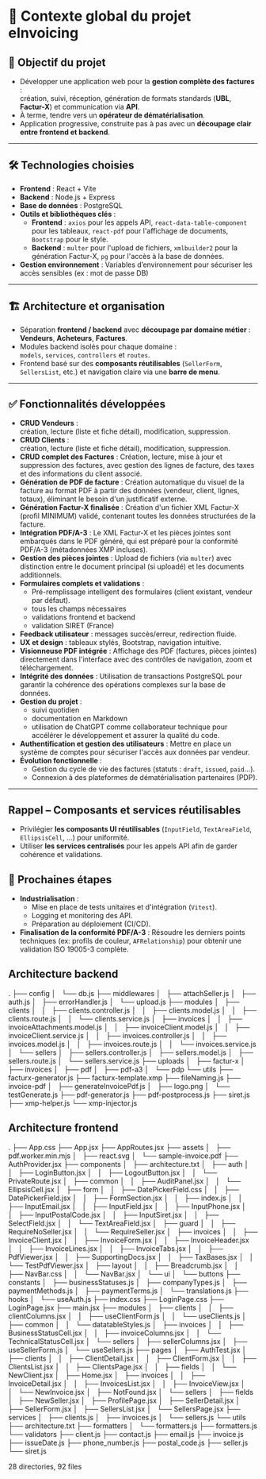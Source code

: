 # 📄 Contexte global du projet **eInvoicing**

## 🎯 Objectif du projet

- Développer une application web pour la **gestion complète des factures** :  
  création, suivi, réception, génération de formats standards (**UBL**, **Factur-X**) et communication via **API**.  
- À terme, tendre vers un **opérateur de dématérialisation**.  
- Application progressive, construite pas à pas avec un **découpage clair entre frontend et backend**.

---

## 🛠 Technologies choisies

- **Frontend** : React + Vite  
- **Backend** : Node.js + Express  
- **Base de données** : PostgreSQL  
- **Outils et bibliothèques clés** :
  - **Frontend** : `axios` pour les appels API, `react-data-table-component` pour les tableaux, `react-pdf` pour l'affichage de documents, `Bootstrap` pour le style.
  - **Backend** : `multer` pour l'upload de fichiers, `xmlbuilder2` pour la génération Factur-X, `pg` pour l'accès à la base de données.
- **Gestion environnement** : Variables d’environnement pour sécuriser les accès sensibles (ex : mot de passe DB)  

---

## 🏗 Architecture et organisation

- Séparation **frontend / backend** avec **découpage par domaine métier** :  
  **Vendeurs**, **Acheteurs**, **Factures**.  
- Modules backend isolés pour chaque domaine :  
  `models`, `services`, `controllers` et `routes`.  
- Frontend basé sur des **composants réutilisables** (`SellerForm`, `SellersList`, etc.) et navigation claire via une **barre de menu**.

---

## ✅ Fonctionnalités développées

- **CRUD Vendeurs** :  
  création, lecture (liste et fiche détail), modification, suppression.  
- **CRUD Clients** :  
  création, lecture (liste et fiche détail), modification, suppression.    
- **CRUD complet des Factures** : Création, lecture, mise à jour et suppression des factures, avec gestion des lignes de facture, des taxes et des informations du client associé.
- **Génération de PDF de facture** : Création automatique du visuel de la facture au format PDF à partir des données (vendeur, client, lignes, totaux), éliminant le besoin d'un justificatif externe.
- **Génération Factur-X finalisée** : Création d'un fichier XML Factur-X (profil MINIMUM) validé, contenant toutes les données structurées de la facture.
- **Intégration PDF/A-3** : Le XML Factur-X et les pièces jointes sont embarqués dans le PDF généré, qui est préparé pour la conformité PDF/A-3 (métadonnées XMP incluses).
- **Gestion des pièces jointes** : Upload de fichiers (via `multer`) avec distinction entre le document principal (si uploadé) et les documents additionnels.
- **Formulaires complets et validations** :  
  - Pré-remplissage intelligent des formulaires (client existant, vendeur par défaut).
  - tous les champs nécessaires  
  - validations frontend et backend  
  - validation SIRET (France)  
- **Feedback utilisateur** : messages succès/erreur, redirection fluide.  
- **UX et design** : tableaux stylés, Bootstrap, navigation intuitive.  
- **Visionneuse PDF intégrée** : Affichage des PDF (factures, pièces jointes) directement dans l'interface avec des contrôles de navigation, zoom et téléchargement.
- **Intégrité des données** : Utilisation de transactions PostgreSQL pour garantir la cohérence des opérations complexes sur la base de données.
- **Gestion du projet** :  
  - suivi quotidien  
  - documentation en Markdown  
  - utilisation de ChatGPT comme collaborateur technique pour accélérer le développement et assurer la qualité du code.
- **Authentification et gestion des utilisateurs** : Mettre en place un système de comptes pour sécuriser l'accès aux données par vendeur.
- **Évolution fonctionnelle** :
  - Gestion du cycle de vie des factures (statuts : `draft`, `issued`, `paid`...).
  - Connexion à des plateformes de dématérialisation partenaires (PDP).

---
## Rappel – Composants et services réutilisables

- Privilégier **les composants UI réutilisables** (`InputField`, `TextAreaField`, `EllipsisCell`, ...) pour uniformité.
- Utiliser **les services centralisés** pour les appels API afin de garder cohérence et validations.


## 📌 Prochaines étapes
- **Industrialisation** :
  - Mise en place de tests unitaires et d'intégration (`Vitest`).
  - Logging et monitoring des API.
  - Préparation au déploiement (CI/CD).
- **Finalisation de la conformité PDF/A-3** : Résoudre les derniers points techniques (ex: profils de couleur, `AFRelationship`) pour obtenir une validation ISO 19005-3 complète.

## Architecture backend

.
├── config
│   └── db.js
├── middlewares
│   ├── attachSeller.js
│   ├── auth.js
│   ├── errorHandler.js
│   └── upload.js
├── modules
│   ├── clients
│   │   ├── clients.controller.js
│   │   ├── clients.model.js
│   │   ├── clients.route.js
│   │   └── clients.service.js
│   ├── invoices
│   │   ├── invoiceAttachments.model.js
│   │   ├── invoiceClient.model.js
│   │   ├── invoiceClient.service.js
│   │   ├── invoices.controller.js
│   │   ├── invoices.model.js
│   │   ├── invoices.route.js
│   │   └── invoices.service.js
│   └── sellers
│       ├── sellers.controller.js
│       ├── sellers.model.js
│       ├── sellers.route.js
│       └── sellers.service.js
├── uploads
│   ├── factur-x
│   ├── invoices
│   ├── pdf
│   ├── pdf-a3
│   └── pdp
└── utils
    ├── facturx-generator.js
    ├── facturx-template.xmp
    ├── fileNaming.js
    ├── invoice-pdf
    │   ├── generateInvoicePdf.js
    │   ├── logo.png
    │   └── testGenerate.js
    ├── pdf-generator.js
    ├── pdf-postprocess.js
    ├── siret.js
    ├── xmp-helper.js
    └── xmp-injector.js

## Architecture frontend
.
├── App.css
├── App.jsx
├── AppRoutes.jsx
├── assets
│   ├── pdf.worker.min.mjs
│   ├── react.svg
│   └── sample-invoice.pdf
├── AuthProvider.jsx
├── components
│   ├── architecture.txt
│   ├── auth
│   │   ├── LoginButton.jsx
│   │   ├── LogoutButton.jsx
│   │   └── PrivateRoute.jsx
│   ├── common
│   │   ├── AuditPanel.jsx
│   │   └── EllipsisCell.jsx
│   ├── form
│   │   ├── DatePickerField.css
│   │   ├── DatePickerField.jsx
│   │   ├── FormSection.jsx
│   │   ├── index.js
│   │   ├── InputEmail.jsx
│   │   ├── InputField.jsx
│   │   ├── InputPhone.jsx
│   │   ├── InputPostalCode.jsx
│   │   ├── InputSiret.jsx
│   │   ├── SelectField.jsx
│   │   └── TextAreaField.jsx
│   ├── guard
│   │   ├── RequireNoSeller.jsx
│   │   └── RequireSeller.jsx
│   ├── invoices
│   │   ├── InvoiceClient.jsx
│   │   ├── InvoiceForm.jsx
│   │   ├── InvoiceHeader.jsx
│   │   ├── InvoiceLines.jsx
│   │   ├── InvoiceTabs.jsx
│   │   ├── PdfViewer.jsx
│   │   ├── SupportingDocs.jsx
│   │   ├── TaxBases.jsx
│   │   └── TestPdfViewer.jsx
│   ├── layout
│   │   ├── Breadcrumb.jsx
│   │   ├── NavBar.css
│   │   └── NavBar.jsx
│   └── ui
│       └── buttons
├── constants
│   ├── businessStatuses.js
│   ├── companyTypes.js
│   ├── paymentMethods.js
│   ├── paymentTerms.js
│   └── translations.js
├── hooks
│   └── useAuth.js
├── index.css
├── LoginPage.css
├── LoginPage.jsx
├── main.jsx
├── modules
│   ├── clients
│   │   ├── clientColumns.jsx
│   │   ├── useClientForm.js
│   │   └── useClients.js
│   ├── common
│   │   └── datatableStyles.js
│   ├── invoices
│   │   ├── BusinessStatusCell.jsx
│   │   ├── invoiceColumns.jsx
│   │   └── TechnicalStatusCell.jsx
│   └── sellers
│       ├── sellerColumns.jsx
│       ├── useSellerForm.js
│       └── useSellers.js
├── pages
│   ├── AuthTest.jsx
│   ├── clients
│   │   ├── ClientDetail.jsx
│   │   ├── ClientForm.jsx
│   │   ├── ClientsList.jsx
│   │   ├── ClientsPage.jsx
│   │   ├── fields
│   │   └── NewClient.jsx
│   ├── Home.jsx
│   ├── invoices
│   │   ├── InvoiceDetail.jsx
│   │   ├── InvoicesList.jsx
│   │   ├── InvoiceView.jsx
│   │   └── NewInvoice.jsx
│   ├── NotFound.jsx
│   └── sellers
│       ├── fields
│       ├── NewSeller.jsx
│       ├── ProfilePage.jsx
│       ├── SellerDetail.jsx
│       ├── SellerForm.jsx
│       ├── SellersList.jsx
│       └── SellersPage.jsx
├── services
│   ├── clients.js
│   ├── invoices.js
│   └── sellers.js
└── utils
    ├── architecture.txt
    ├── formatters
    │   └── formatters.js
    ├── formatters.js
    └── validators
        ├── client.js
        ├── contact.js
        ├── email.js
        ├── invoice.js
        ├── issueDate.js
        ├── phone_number.js
        ├── postal_code.js
        ├── seller.js
        └── siret.js

28 directories, 92 files

